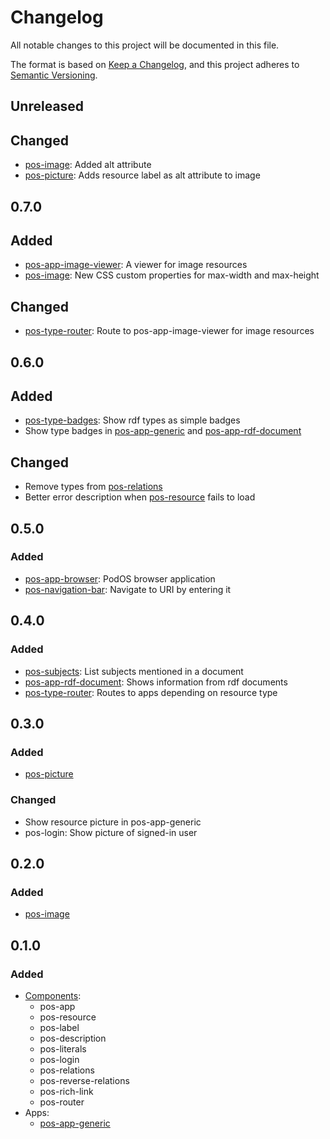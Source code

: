 # Changelog

All notable changes to this project will be documented in this file.

The format is based on [Keep a Changelog](https://keepachangelog.com/en/1.0.0/), and this project adheres to [Semantic Versioning](https://semver.org/spec/v2.0.0.html).

## Unreleased

## Changed

- [pos-image](../docs/elements/components/pos-image): Added alt attribute
- [pos-picture](../docs/elements/components/pos-picture): Adds resource label as alt attribute to image

## 0.7.0

## Added

- [pos-app-image-viewer](../docs/elements/apps/pos-app-image-viewer): A viewer for image resources
- [pos-image](../docs/elements/components/pos-image): New CSS custom properties for max-width and max-height

## Changed

- [pos-type-router](../docs/elements/components/pos-type-router): Route to pos-app-image-viewer for image resources

## 0.6.0

## Added

- [pos-type-badges](../docs/elements/components/pos-type-badges): Show rdf types as simple badges
- Show type badges in [pos-app-generic](../docs/elements/apps/pos-app-generic) and [pos-app-rdf-document](../docs/elements/apps/pos-app-rdf-document)

## Changed

- Remove types from [pos-relations](../docs/elements/components/pos-relations)
- Better error description when [pos-resource](../docs/elements/components/pos-resource) fails to load

## 0.5.0

### Added

- [pos-app-browser](../docs/elements/apps/pos-app-browser): PodOS browser application
- [pos-navigation-bar](../docs/elements/components/pos-navigation-bar): Navigate to URI by entering it

## 0.4.0

### Added

- [pos-subjects](../docs/elements/components/pos-subjects): List subjects mentioned in a document
- [pos-app-rdf-document](../docs/elements/apps/pos-app-rdf-document): Shows information from rdf documents
- [pos-type-router](../docs/elements/components/pos-type-router): Routes to apps depending on resource type

## 0.3.0

### Added

- [pos-picture](../docs/elements/components/pos-picture)

### Changed

- Show resource picture in pos-app-generic
- pos-login: Show picture of signed-in user

## 0.2.0

### Added

- [pos-image](../docs/elements/components/pos-image)

## 0.1.0

### Added

- [Components](../docs/elements/components/):
  - pos-app
  - pos-resource
  - pos-label
  - pos-description
  - pos-literals
  - pos-login
  - pos-relations
  - pos-reverse-relations
  - pos-rich-link
  - pos-router
- Apps:
  - [pos-app-generic](../docs/elements/apps/pos-app-generic)